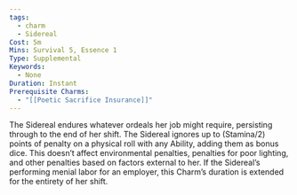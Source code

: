 ```yaml
---
tags:
  - charm
  - Sidereal
Cost: 5m
Mins: Survival 5, Essence 1
Type: Supplemental
Keywords:
  - None
Duration: Instant
Prerequisite Charms:
  - "[[Poetic Sacrifice Insurance]]"
---
```

The Sidereal endures whatever ordeals her job might require, persisting through to the end of her shift. The Sidereal ignores up to (Stamina/2) points of penalty on a physical roll with any Ability, adding them as bonus dice. This doesn’t affect environmental penalties, penalties for poor lighting, and other penalties based on factors external to her. If the Sidereal’s performing menial labor for an employer, this Charm’s duration is extended for the entirety of her shift.